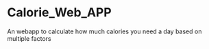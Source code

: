 # Calorie_Web_APP
An webapp to calculate how much calories you need a day based on multiple factors
